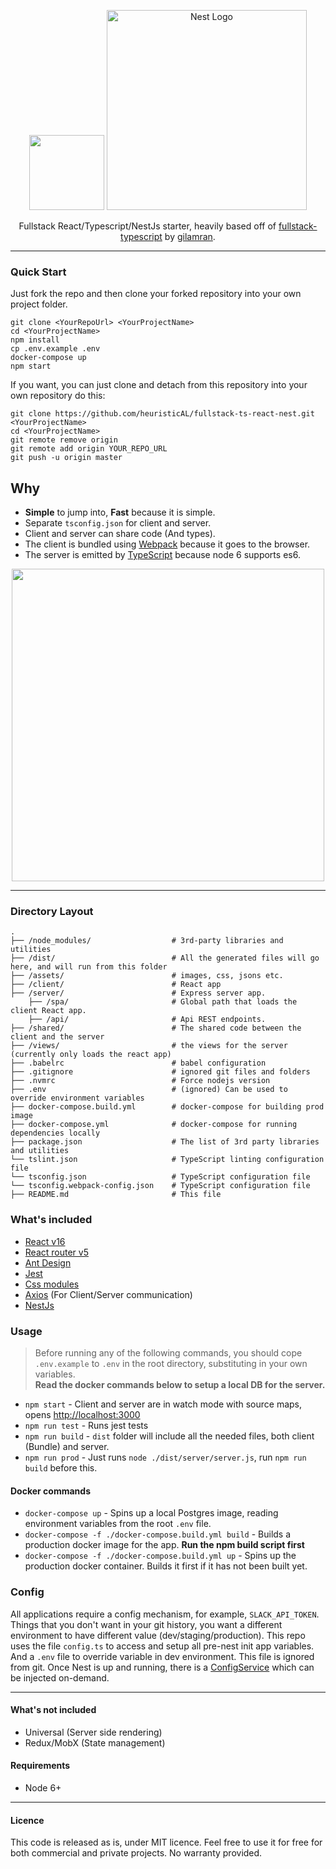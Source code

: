 <p align="center">
  <img src="https://github.com/gilamran/fullstack-typescript/raw/master/assets/images/logo.png" width="120">
  <a href="http://nestjs.com/" target="blank"><img src="https://nestjs.com/img/logo_text.svg" width="320" alt="Nest Logo" /></a>
</p>
<p align="center">Fullstack React/Typescript/NestJs starter, heavily based off of <a href="https://github.com/gilamran/fullstack-typescript" target="blank">fullstack-typescript</a> by <a href="https://github.com/gilamran" target="blank">gilamran</a>.</p>

---

### Quick Start

Just fork the repo and then clone your forked repository into your own project folder.

```
git clone <YourRepoUrl> <YourProjectName>
cd <YourProjectName>
npm install
cp .env.example .env
docker-compose up
npm start
```

If you want, you can just clone and detach from this repository into your own repository do this:

```
git clone https://github.com/heuristicAL/fullstack-ts-react-nest.git <YourProjectName>
cd <YourProjectName>
git remote remove origin
git remote add origin YOUR_REPO_URL
git push -u origin master
```

## Why

- **Simple** to jump into, **Fast** because it is simple.
- Separate `tsconfig.json` for client and server.
- Client and server can share code (And types).
- The client is bundled using [Webpack](https://webpack.github.io/) because it goes to the browser.
- The server is emitted by [TypeScript](https://github.com/Microsoft/TypeScript) because node 6 supports es6.

<p align="center"> 
<img src="https://github.com/gilamran/fullstack-typescript/raw/master/assets/images/flow.png" width="500">
</p>

---

### Directory Layout

```
.
├── /node_modules/                  # 3rd-party libraries and utilities
├── /dist/                          # All the generated files will go here, and will run from this folder
├── /assets/                        # images, css, jsons etc.
├── /client/                        # React app
├── /server/                        # Express server app.
    ├── /spa/                       # Global path that loads the client React app.
    ├── /api/                       # Api REST endpoints.
├── /shared/                        # The shared code between the client and the server
├── /views/                         # the views for the server (currently only loads the react app)
├── .babelrc                        # babel configuration
├── .gitignore                      # ignored git files and folders
├── .nvmrc                          # Force nodejs version
├── .env                            # (ignored) Can be used to override environment variables
├── docker-compose.build.yml        # docker-compose for building prod image
├── docker-compose.yml              # docker-compose for running dependencies locally
├── package.json                    # The list of 3rd party libraries and utilities
└── tslint.json                     # TypeScript linting configuration file
└── tsconfig.json                   # TypeScript configuration file
└── tsconfig.webpack-config.json    # TypeScript configuration file
├── README.md                       # This file
```

### What's included

- [React v16](https://facebook.github.io/react/)
- [React router v5](https://github.com/ReactTraining/react-router)
- [Ant Design](https://ant.design/)
- [Jest](https://github.com/facebook/jest)
- [Css modules](https://github.com/css-modules/css-modules)
- [Axios](https://github.com/mzabriskie/axios) (For Client/Server communication)
- [NestJs](https://github.com/nestjs/nest)

### Usage
> Before running any of the following commands, you should cope `.env.example` to `.env` in the root directory, substituting in your own variables.<br/>
> **Read the docker commands below to setup a local DB for the server.**

- `npm start` - Client and server are in watch mode with source maps, opens [http://localhost:3000](http://localhost:3000)
- `npm run test` - Runs jest tests
- `npm run build` - `dist` folder will include all the needed files, both client (Bundle) and server.
- `npm run prod` - Just runs `node ./dist/server/server.js`, run `npm run build` before this.

#### Docker commands

- `docker-compose up` - Spins up a local Postgres image, reading environment variables from the root `.env` file.
- `docker-compose -f ./docker-compose.build.yml build` - Builds a production docker image for the app. **Run the npm build script first**
- `docker-compose -f ./docker-compose.build.yml up` - Spins up the production docker container. Builds it first if it has not been built yet.

### Config

All applications require a config mechanism, for example, `SLACK_API_TOKEN`. Things that you don't want in your git history, you want a different environment to have different value (dev/staging/production). This repo uses the file `config.ts` to access and setup all pre-nest init app variables. And a `.env` file to override variable in dev environment. This file is ignored from git.
Once Nest is up and running, there is a [ConfigService](https://github.com/heuristicAL/fullstack-ts-react-nest/blob/master/server/src/config/config.service.ts) which can be injected on-demand.

---

#### What's not included

- Universal (Server side rendering)
- Redux/MobX (State management)

#### Requirements

- Node 6+

---

#### Licence

This code is released as is, under MIT licence. Feel free to use it for free for both commercial and private projects. No warranty provided.
